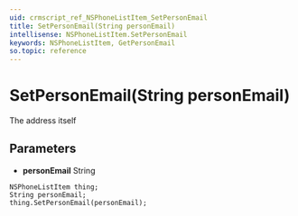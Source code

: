 ```yaml
---
uid: crmscript_ref_NSPhoneListItem_SetPersonEmail
title: SetPersonEmail(String personEmail)
intellisense: NSPhoneListItem.SetPersonEmail
keywords: NSPhoneListItem, GetPersonEmail
so.topic: reference
---
```


# SetPersonEmail(String personEmail)

The address itself

## Parameters

* **personEmail** String

```crmscript
NSPhoneListItem thing;
String personEmail;
thing.SetPersonEmail(personEmail);
```

